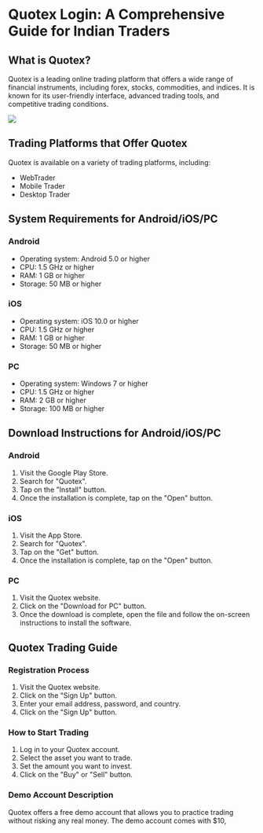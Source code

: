 # Quotex Login: A Comprehensive Guide for Indian Traders

## What is Quotex?

Quotex is a leading online trading platform that offers a wide range of
financial instruments, including forex, stocks, commodities, and
indices. It is known for its user-friendly interface, advanced trading
tools, and competitive trading conditions.

[![](https://static.quotex.io/files/12_en/300_250.jpg)](https://traff.sbs/brokerqxlid)

## Trading Platforms that Offer Quotex

Quotex is available on a variety of trading platforms, including:

-   WebTrader
-   Mobile Trader
-   Desktop Trader

## System Requirements for Android/iOS/PC

### Android

-   Operating system: Android 5.0 or higher
-   CPU: 1.5 GHz or higher
-   RAM: 1 GB or higher
-   Storage: 50 MB or higher

### iOS

-   Operating system: iOS 10.0 or higher
-   CPU: 1.5 GHz or higher
-   RAM: 1 GB or higher
-   Storage: 50 MB or higher

### PC

-   Operating system: Windows 7 or higher
-   CPU: 1.5 GHz or higher
-   RAM: 2 GB or higher
-   Storage: 100 MB or higher

## Download Instructions for Android/iOS/PC

### Android

1.  Visit the Google Play Store.
2.  Search for "Quotex".
3.  Tap on the "Install" button.
4.  Once the installation is complete, tap on the "Open" button.

### iOS

1.  Visit the App Store.
2.  Search for "Quotex".
3.  Tap on the "Get" button.
4.  Once the installation is complete, tap on the "Open" button.

### PC

1.  Visit the Quotex website.
2.  Click on the "Download for PC" button.
3.  Once the download is complete, open the file and follow the
    on-screen instructions to install the software.

## Quotex Trading Guide

### Registration Process

1.  Visit the Quotex website.
2.  Click on the "Sign Up" button.
3.  Enter your email address, password, and country.
4.  Click on the "Sign Up" button.

### How to Start Trading

1.  Log in to your Quotex account.
2.  Select the asset you want to trade.
3.  Set the amount you want to invest.
4.  Click on the "Buy" or "Sell" button.

### Demo Account Description

Quotex offers a free demo account that allows you to practice trading
without risking any real money. The demo account comes with \$10,

